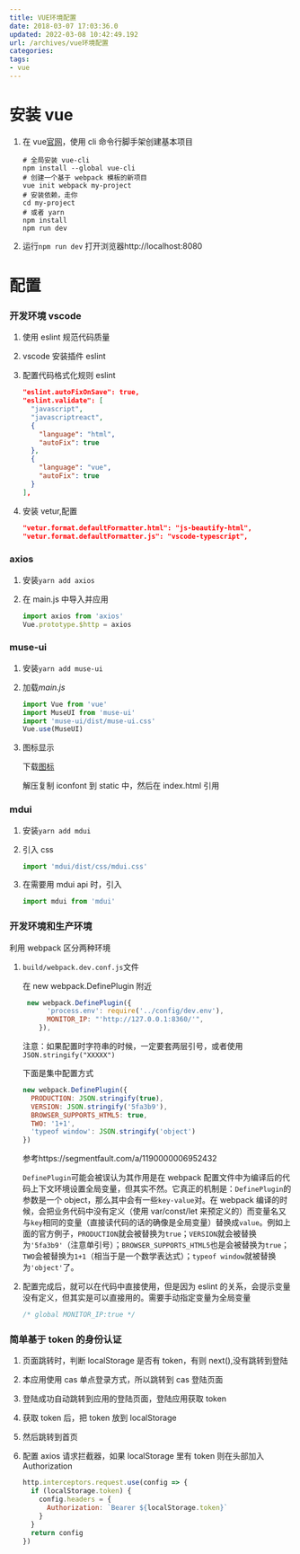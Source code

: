 ```yaml
---
title: VUE环境配置
date: 2018-03-07 17:03:36.0
updated: 2022-03-08 10:42:49.192
url: /archives/vue环境配置
categories: 
tags: 
- vue
---
```




# 安装 vue

1. 在 vue[官网](https://cn.vuejs.org/v2/guide/installation.html#%E5%91%BD%E4%BB%A4%E8%A1%8C%E5%B7%A5%E5%85%B7-CLI)，使用 cli 命令行脚手架创建基本项目

   ```shell
   # 全局安装 vue-cli
   npm install --global vue-cli
   # 创建一个基于 webpack 模板的新项目
   vue init webpack my-project
   # 安装依赖，走你
   cd my-project
   # 或者 yarn
   npm install
   npm run dev
   ```

   <!--more-->

2. 运行`npm run dev` 打开浏览器http://localhost:8080

# 配置

### 开发环境 vscode

1. 使用 eslint 规范代码质量

2. vscode 安装插件 eslint

3. 配置代码格式化规则 eslint

   ```json
   "eslint.autoFixOnSave": true,
   "eslint.validate": [
     "javascript",
     "javascriptreact",
     {
       "language": "html",
       "autoFix": true
     },
     {
       "language": "vue",
       "autoFix": true
     }
   ],
   ```

4. 安装 vetur,配置

   ```json
   "vetur.format.defaultFormatter.html": "js-beautify-html",
   "vetur.format.defaultFormatter.js": "vscode-typescript",
   ```

### axios

1. 安装`yarn add axios`

2. 在 main.js 中导入并应用

   ```javascript
   import axios from 'axios'
   Vue.prototype.$http = axios
   ```

### muse-ui

1. 安装`yarn add muse-ui`

2. 加载*main.js*

   ```javascript
   import Vue from 'vue'
   import MuseUI from 'muse-ui'
   import 'muse-ui/dist/muse-ui.css'
   Vue.use(MuseUI)
   ```

3. 图标显示

   下载[图标](https://github.com/google/material-design-icons/releases)

   解压复制 iconfont 到 static 中，然后在 index.html 引用

### mdui

1. 安装`yarn add mdui`

2. 引入 css

   ```javascript
   import 'mdui/dist/css/mdui.css'
   ```

3. 在需要用 mdui api 时，引入

   ```javascript
   import mdui from 'mdui'
   ```

### 开发环境和生产环境

利用 webpack 区分两种环境

1. `build/webpack.dev.conf.js`文件

   在 new webpack.DefinePlugin 附近

   ```javascript
    new webpack.DefinePlugin({
         'process.env': require('../config/dev.env'),
         MONITOR_IP: "'http://127.0.0.1:8360/'",
       }),
   ```

   注意：如果配置时字符串的时候，一定要套两层引号，或者使用`JSON.stringify("XXXXX")`

   下面是集中配置方式

   ```javascript
   new webpack.DefinePlugin({
     PRODUCTION: JSON.stringify(true),
     VERSION: JSON.stringify('5fa3b9'),
     BROWSER_SUPPORTS_HTML5: true,
     TWO: '1+1',
     'typeof window': JSON.stringify('object')
   })
   ```

   参考https://segmentfault.com/a/1190000006952432

   `DefinePlugin`可能会被误认为其作用是在 webpack 配置文件中为编译后的代码上下文环境设置全局变量，但其实不然。它真正的机制是：`DefinePlugin`的参数是一个 object，那么其中会有一些`key-value`对。在 webpack 编译的时候，会把业务代码中没有定义（使用 var/const/let 来预定义的）而变量名又与`key`相同的变量（直接读代码的话的确像是全局变量）替换成`value`。例如上面的官方例子，`PRODUCTION`就会被替换为`true`；`VERSION`就会被替换为`'5fa3b9'`（注意单引号）；`BROWSER_SUPPORTS_HTML5`也是会被替换为`true`；`TWO`会被替换为`1+1`（相当于是一个数学表达式）；`typeof window`就被替换为`'object'`了。

2. 配置完成后，就可以在代码中直接使用，但是因为 eslint 的关系，会提示变量没有定义，但其实是可以直接用的。需要手动指定变量为全局变量

   ```javascript
   /* global MONITOR_IP:true */
   ```

### 简单基于 token 的身份认证

1. 页面跳转时，判断 localStorage 是否有 token，有则 next(),没有跳转到登陆

2. 本应用使用 cas 单点登录方式，所以跳转到 cas 登陆页面

3. 登陆成功自动跳转到应用的登陆页面，登陆应用获取 token

4. 获取 token 后，把 token 放到 localStorage

5. 然后跳转到首页

6. 配置 axios 请求拦截器，如果 localStorage 里有 token 则在头部加入 Authorization

   ```javascript
   http.interceptors.request.use(config => {
     if (localStorage.token) {
       config.headers = {
         Authorization: `Bearer ${localStorage.token}`
       }
     }
     return config
   })
   ```

   ​